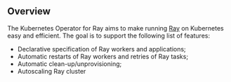 ## Overview

The Kubernetes Operator for Ray aims to make running [Ray](https://github.com/ray-project/ray) on Kubernetes easy and efficient. The goal is to support the following list of features:

* Declarative specification of Ray workers and applications;
* Automatic restarts of Ray workers and retries of Ray tasks;
* Automatic clean-up/unprovisioning;
* Autoscaling Ray cluster

